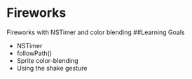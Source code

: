 # Fireworks
Fireworks with NSTimer and color blending
##Learning Goals
<ul>
<li> NSTimer </li>
<li> followPath() </li>
<li> Sprite color-blending </li>
<li> Using the shake gesture </li>
</ul>
